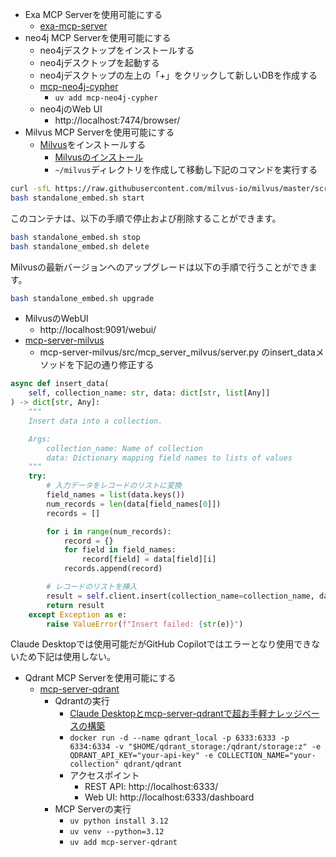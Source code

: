 * Exa MCP Serverを使用可能にする
  * [exa-mcp-server](https://github.com/exa-labs/exa-mcp-server)
* neo4j MCP Serverを使用可能にする
  * neo4jデスクトップをインストールする
  * neo4jデスクトップを起動する
  * neo4jデスクトップの左上の「+」をクリックして新しいDBを作成する
  * [mcp-neo4j-cypher](https://github.com/neo4j-contrib/mcp-neo4j/tree/main/servers/mcp-neo4j-cypher)
    * `uv add mcp-neo4j-cypher`
  * neo4jのWeb UI
    * http://localhost:7474/browser/
* Milvus MCP Serverを使用可能にする
  * [Milvus](https://milvus.io/)をインストールする
    * [Milvusのインストール](https://milvus.io/docs/install_standalone-docker.md)
    * `~/milvus`ディレクトリを作成して移動し下記のコマンドを実行する
```bash
curl -sfL https://raw.githubusercontent.com/milvus-io/milvus/master/scripts/standalone_embed.sh -o standalone_embed.sh
bash standalone_embed.sh start
```
このコンテナは、以下の手順で停止および削除することができます。
```bash
bash standalone_embed.sh stop
bash standalone_embed.sh delete
```
Milvusの最新バージョンへのアップグレードは以下の手順で行うことができます。
```bash
bash standalone_embed.sh upgrade
```
  * MilvusのWebUI
    * http://localhost:9091/webui/
  * [mcp-server-milvus](https://github.com/zilliztech/mcp-server-milvus)
    * mcp-server-milvus/src/mcp_server_milvus/server.py のinsert_dataメソッドを下記の通り修正する
```python
async def insert_data(
    self, collection_name: str, data: dict[str, list[Any]]
) -> dict[str, Any]:
    """
    Insert data into a collection.

    Args:
        collection_name: Name of collection
        data: Dictionary mapping field names to lists of values
    """
    try:
        # 入力データをレコードのリストに変換
        field_names = list(data.keys())
        num_records = len(data[field_names[0]])
        records = []

        for i in range(num_records):
            record = {}
            for field in field_names:
                record[field] = data[field][i]
            records.append(record)

        # レコードのリストを挿入
        result = self.client.insert(collection_name=collection_name, data=records)
        return result
    except Exception as e:
        raise ValueError(f"Insert failed: {str(e)}")
```

Claude Desktopでは使用可能だがGitHub Copilotではエラーとなり使用できないため下記は使用しない。
* Qdrant MCP Serverを使用可能にする
  * [mcp-server-qdrant](https://github.com/qdrant/mcp-server-qdrant)
    * Qdrantの実行
      * [Claude Desktopとmcp-server-qdrantで超お手軽ナレッジベースの構築](https://zenn.dev/inurun/articles/fc0ec63cad574b)
      * `docker run -d --name qdrant_local -p 6333:6333 -p 6334:6334 -v "$HOME/qdrant_storage:/qdrant/storage:z" -e QDRANT_API_KEY="your-api-key" -e COLLECTION_NAME="your-collection" qdrant/qdrant`
      * アクセスポイント
        * REST API: http://localhost:6333/
        * Web UI: http://localhost:6333/dashboard
    * MCP Serverの実行
      * `uv python install 3.12`
      * `uv venv --python=3.12`
      * `uv add mcp-server-qdrant`